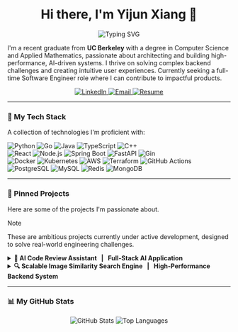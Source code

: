 <h1 align="center">Hi there, I'm Yijun Xiang 👋</h1>
<p align="center">
  <img src="https://readme-typing-svg.herokuapp.com?font=Fira+Code&weight=700&size=25&duration=4000&color=003262&center=true&vCenter=true&width=550&lines=UC+Berkeley+CS+%26+Applied+Math+Grad;Full-Stack+%26+AI+Systems+Engineer;Building+Scalable+%26+Intelligent+Solutions" alt="Typing SVG">
</p>

I'm a recent graduate from **UC Berkeley** with a degree in Computer Science and Applied Mathematics, passionate about architecting and building high-performance, AI-driven systems. I thrive on solving complex backend challenges and creating intuitive user experiences. Currently seeking a full-time Software Engineer role where I can contribute to impactful products.

<p align="center">
  <a href="https://www.linkedin.com/in/yijun-x-7287a1228" target="_blank">
    <img src="https://img.shields.io/badge/LinkedIn-0077B5?style=for-the-badge&logo=linkedin&logoColor=white" alt="LinkedIn"/>
  </a>
  <a href="mailto:yijun.x@berkeley.edu">
    <img src="https://img.shields.io/badge/Email-D14836?style=for-the-badge&logo=gmail&logoColor=white" alt="Email"/>
  </a>
  <a href="YOUR_RESUME_LINK" target="_blank">
    <img src="https://img.shields.io/badge/Resume-003262?style=for-the-badge&logo=googledocs&logoColor=white" alt="Resume"/>
  </a>
</p>

---

### 🚀 My Tech Stack

A collection of technologies I'm proficient with:

<p align="left">
  <img src="https://img.shields.io/badge/Python-3776AB?style=for-the-badge&logo=python&logoColor=white" alt="Python"/>
  <img src="https://img.shields.io/badge/Go-00ADD8?style=for-the-badge&logo=go&logoColor=white" alt="Go"/>
  <img src="https://img.shields.io/badge/Java-ED8B00?style=for-the-badge&logo=openjdk&logoColor=white" alt="Java"/>
  <img src="https://img.shields.io/badge/TypeScript-3178C6?style=for-the-badge&logo=typescript&logoColor=white" alt="TypeScript"/>
  <img src="https://img.shields.io/badge/C++-00599C?style=for-the-badge&logo=cplusplus&logoColor=white" alt="C++"/>
  
  <br/>
  <img src="https://img.shields.io/badge/React-61DAFB?style=for-the-badge&logo=react&logoColor=black" alt="React"/>
  <img src="https://img.shields.io/badge/Node.js-339933?style=for-the-badge&logo=nodedotjs&logoColor=white" alt="Node.js"/>
  <img src="https://img.shields.io/badge/Spring_Boot-6DB33F?style=for-the-badge&logo=springboot&logoColor=white" alt="Spring Boot"/>
  <img src="https://img.shields.io/badge/FastAPI-009688?style=for-the-badge&logo=fastapi&logoColor=white" alt="FastAPI"/>
  <img src="https://img.shields.io/badge/Gin-0076D6?style=for-the-badge&logo=go&logoColor=white" alt="Gin"/>
  
  <br/>
  <img src="https://img.shields.io/badge/Docker-2496ED?style=for-the-badge&logo=docker&logoColor=white" alt="Docker"/>
  <img src="https://img.shields.io/badge/Kubernetes-326CE5?style=for-the-badge&logo=kubernetes&logoColor=white" alt="Kubernetes"/>
  <img src="https://img.shields.io/badge/Amazon_AWS-232F3E?style=for-the-badge&logo=amazonaws&logoColor=white" alt="AWS"/>
  <img src="https://img.shields.io/badge/Terraform-7B42BC?style=for-the-badge&logo=terraform&logoColor=white" alt="Terraform"/>
  <img src="https://img.shields.io/badge/GitHub_Actions-2088FF?style=for-the-badge&logo=githubactions&logoColor=white" alt="GitHub Actions"/>
  
  <br/>
  <img src="https://img.shields.io/badge/PostgreSQL-4169E1?style=for-the-badge&logo=postgresql&logoColor=white" alt="PostgreSQL"/>
  <img src="https://img.shields.io/badge/MySQL-4479A1?style=for-the-badge&logo=mysql&logoColor=white" alt="MySQL"/>
  <img src="https://img.shields.io/badge/Redis-DC382D?style=for-the-badge&logo=redis&logoColor=white" alt="Redis"/>
  <img src="https://img.shields.io/badge/MongoDB-47A248?style=for-the-badge&logo=mongodb&logoColor=white" alt="MongoDB"/>
</p>

---

### 🔧 Pinned Projects

Here are some of the projects I'm passionate about. 

> [!NOTE]
> These are ambitious projects currently under active development, designed to solve real-world engineering challenges.

<details>
  <summary><strong>🤖 AI Code Review Assistant &nbsp; | &nbsp; Full-Stack AI Application</strong></summary>
  
  <br>
  
  A web application that leverages LLMs to provide automated code reviews, bug detection, and explanations for multiple programming languages.
  
  **Key Features:**
  - Real-time code analysis via OpenAI GPT-4 API.
  - Interactive frontend with syntax highlighting and code diffing.
  - Scalable microservices architecture built for production.

  **Tech Stack:**
  <p>
    <img src="https://img.shields.io/badge/TypeScript-3178C6?style=for-the-badge&logo=typescript&logoColor=white" alt="TypeScript"/>
    <img src="https://img.shields.io/badge/Next.js-000000?style=for-the-badge&logo=nextdotjs&logoColor=white" alt="Next.js"/>
    <img src="https://img.shields.io/badge/Python-3776AB?style=for-the-badge&logo=python&logoColor=white" alt="Python"/>
    <img src="https://img.shields.io/badge/FastAPI-009688?style=for-the-badge&logo=fastapi&logoColor=white" alt="FastAPI"/>
    <img src="https://img.shields.io/badge/PostgreSQL-4169E1?style=for-the-badge&logo=postgresql&logoColor=white" alt="PostgreSQL"/>
    <img src="https://img.shields.io/badge/Docker-2496ED?style=for-the-badge&logo=docker&logoColor=white" alt="Docker"/>
    <img src="https://img.shields.io/badge/Amazon_AWS-232F3E?style=for-the-badge&logo=amazonaws&logoColor=white" alt="AWS"/>
  </p>
  
  **Status:** `Actively Developing`
  
  <p>
    <a href="YOUR_PROJECT_1_REPO_LINK" target="_blank">[View Code on GitHub]</a>
    </p>

</details>

<details>
  <summary><strong>🔍 Scalable Image Similarity Search Engine &nbsp; | &nbsp; High-Performance Backend System</strong></summary>
  
  <br>
  
  A high-throughput backend system to find visually similar images within a dataset of over 1 million images, achieving sub-second P99 query latency.
  
  **Key Features:**
  - Employs OpenAI's CLIP model for high-quality feature extraction.
  - Utilizes Milvus, a distributed vector database, for efficient nearest-neighbor search.
  - Microservices architecture with a Go backend for low-latency querying and a Python service for ML inference.

  **Tech Stack:**
  <p>
    <img src="https://img.shields.io/badge/Go-00ADD8?style=for-the-badge&logo=go&logoColor=white" alt="Go"/>
    <img src="https://img.shields.io/badge/Python-3776AB?style=for-the-badge&logo=python&logoColor=white" alt="Python"/>
    <img src="https://img.shields.io/badge/gRPC-4285F4?style=for-the-badge&logo=grpc&logoColor=white" alt="gRPC"/>
    <img src="https://img.shields.io/badge/Milvus-42B29A?style=for-the-badge" alt="Milvus"/>
    <img src="https://img.shields.io/badge/Redis-DC382D?style=for-the-badge&logo=redis&logoColor=white" alt="Redis"/>
    <img src="https://img.shields.io/badge/Kubernetes-326CE5?style=for-the-badge&logo=kubernetes&logoColor=white" alt="Kubernetes"/>
    <img src="https://img.shields.io/badge/Prometheus-E6522C?style=for-the-badge&logo=prometheus&logoColor=white" alt="Prometheus"/>
  </p>
  
  **Status:** `Planning & Prototyping`

  <p>
    <a href="YOUR_PROJECT_2_REPO_LINK" target="_blank">[View Code on GitHub]</a>
  </p>

</details>

---

### 📊 My GitHub Stats

<p align="center">
  <img align="center" src="https://github-readme-stats.vercel.app/api?username=yijun-xiang&show_icons=true&theme=berkeley&border_radius=10&text_color=003262&icon_color=003262" alt="GitHub Stats" />
  <img align="center" src="https://github-readme-stats.vercel.app/api/top-langs/?username=yijun-xiang&layout=compact&theme=berkeley&border_radius=10&text_color=003262&icon_color=003262" alt="Top Languages" />
</p>
